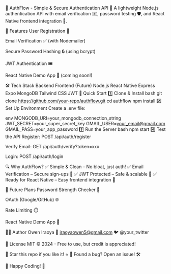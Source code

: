 🔐 AuthFlow - Simple & Secure Authentication API 🚀
A lightweight Node.js authentication API with email verification ✉️, password testing 🛡️, and React Native frontend integration 📱.

🌟 Features
User Registration 📝

Email Verification ✅ (with Nodemailer)

Secure Password Hashing 🔒 (using bcrypt)

JWT Authentication 🎟️

React Native Demo App 📱 (coming soon!)

🛠️ Tech Stack
Backend	Frontend (Future)
Node.js	React Native
Express	Expo
MongoDB	Tailwind CSS
JWT
🚀 Quick Start
1️⃣ Clone & Install
bash
git clone https://github.com/your-repo/authflow.git
cd authflow
npm install
2️⃣ Set Up Environment
Create a .env file:

env
MONGODB_URI=your_mongodb_connection_string
JWT_SECRET=your_super_secret_key
GMAIL_USER=your_email@gmail.com
GMAIL_PASS=your_app_password
3️⃣ Run the Server
bash
npm start
4️⃣ Test the API
Register: POST /api/auth/register

Verify Email: GET /api/auth/verify?token=xxx

Login: POST /api/auth/login

🔍 Why AuthFlow?
✅ Simple & Clean – No bloat, just auth!
✅ Email Verification – Secure sign-ups 📧
✅ JWT Protected – Safe & scalable 🔐
✅ Ready for React Native – Easy frontend integration 📱

🎯 Future Plans
Password Strength Checker 💪

OAuth (Google/GitHub) 🌐

Rate Limiting ⏱️

React Native Demo App 📲

👨‍💻 Author
Owen Iraoya
📧 iraoyaowen5@gmail.com
🐦 @your_twitter

📜 License
MIT © 2024 - Free to use, but credit is appreciated!

🌟 Star this repo if you like it! ⭐
🐞 Found a bug? Open an issue! 🛠️

🎉 Happy Coding! 🚀